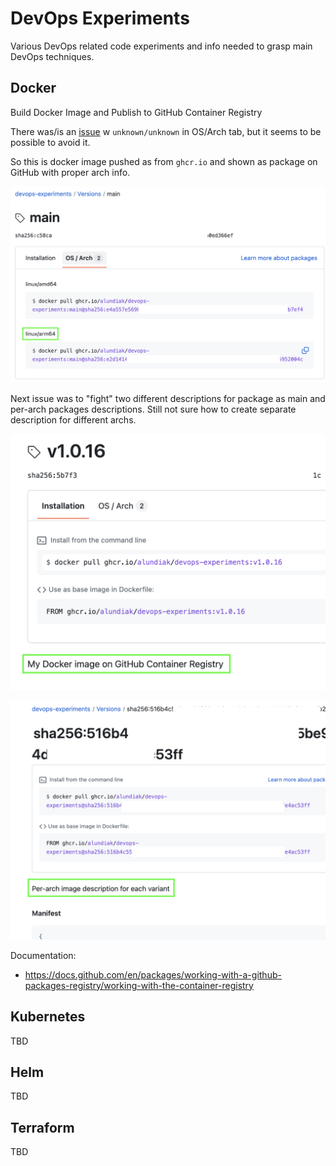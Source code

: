 # DevOps Experiments

Various DevOps related code experiments and info needed to grasp main DevOps techniques.

## Docker

Build Docker Image and Publish to GitHub Container Registry

There was/is an [issue](https://github.com/orgs/community/discussions/45969) w `unknown/unknown` in OS/Arch tab, but it seems to be possible to avoid it.

So this is docker image pushed as from `ghcr.io` and shown as package on GitHub with proper arch info.

![img1](./_images/img1.png)

Next issue was to "fight" two different descriptions for package as main and per-arch packages descriptions. Still not sure how to create separate description for different archs.

![img2](./_images/img2.png)

![img3](./_images/img3.png)

Documentation:

- https://docs.github.com/en/packages/working-with-a-github-packages-registry/working-with-the-container-registry

## Kubernetes

TBD

## Helm

TBD

## Terraform

TBD
